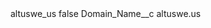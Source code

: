 <?xml version="1.0" encoding="UTF-8"?>
<CustomMetadata xmlns="http://soap.sforce.com/2006/04/metadata" xmlns:xsi="http://www.w3.org/2001/XMLSchema-instance" xmlns:xsd="http://www.w3.org/2001/XMLSchema">
    <label>altuswe_us</label>
    <protected>false</protected>
    <values>
        <field>Domain_Name__c</field>
        <value xsi:type="xsd:string">altuswe.us</value>
    </values>
</CustomMetadata>
